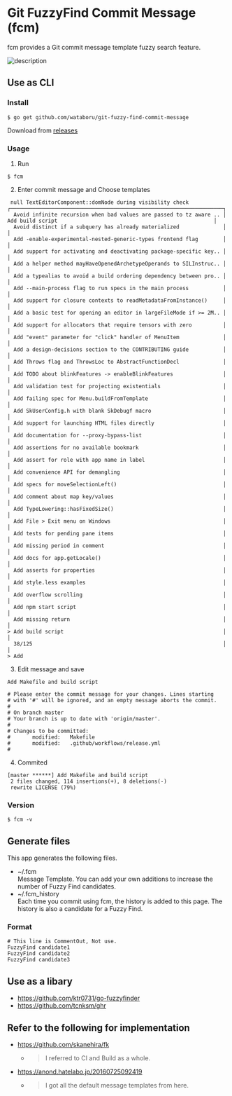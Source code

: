# Git FuzzyFind Commit Message (fcm)

fcm provides a Git commit message template fuzzy search feature.

![description](https://raw.githubusercontent.com/wiki/wataboru/git-fuzzy-find-commit-message/images/fcm_description.gif)

## Use as CLI

### Install

```
$ go get github.com/wataboru/git-fuzzy-find-commit-message
```

Download from [releases](https://github.com/wataboru/git-fuzzy-find-commit-message/releases)

### Usage

1. Run
```
$ fcm
```

2. Enter commit message and Choose templates
```
 null TextEditorComponent::domNode during visibility check           ┌────────────────────────────────────────────────────────────────────┐
  Avoid infinite recursion when bad values are passed to tz aware .. │  Add build script                                                  │
  Avoid distinct if a subquery has already materialized              │                                                                    │
  Add -enable-experimental-nested-generic-types frontend flag        │                                                                    │
  Add support for activating and deactivating package-specific key.. │                                                                    │
  Add a helper method mayHaveOpenedArchetypeOperands to SILInstruc.. │                                                                    │
  Add a typealias to avoid a build ordering dependency between pro.. │                                                                    │
  Add --main-process flag to run specs in the main process           │                                                                    │
  Add support for closure contexts to readMetadataFromInstance()     │                                                                    │
  Add a basic test for opening an editor in largeFileMode if >= 2M.. │                                                                    │
  Add support for allocators that require tensors with zero          │                                                                    │
  Add "event" parameter for "click" handler of MenuItem              │                                                                    │
  Add a design-decisions section to the CONTRIBUTING guide           │                                                                    │
  Add Throws flag and ThrowsLoc to AbstractFunctionDecl              │                                                                    │
  Add TODO about blinkFeatures -> enableBlinkFeatures                │                                                                    │
  Add validation test for projecting existentials                    │                                                                    │
  Add failing spec for Menu.buildFromTemplate                        │                                                                    │
  Add SkUserConfig.h with blank SkDebugf macro                       │                                                                    │
  Add support for launching HTML files directly                      │                                                                    │
  Add documentation for --proxy-bypass-list                          │                                                                    │
  Add assertions for no available bookmark                           │                                                                    │
  Add assert for role with app name in label                         │                                                                    │
  Add convenience API for demangling                                 │                                                                    │
  Add specs for moveSelectionLeft()                                  │                                                                    │
  Add comment about map key/values                                   │                                                                    │
  Add TypeLowering::hasFixedSize()                                   │                                                                    │
  Add File > Exit menu on Windows                                    │                                                                    │
  Add tests for pending pane items                                   │                                                                    │
  Add missing period in comment                                      │                                                                    │
  Add docs for app.getLocale()                                       │                                                                    │
  Add asserts for properties                                         │                                                                    │
  Add style.less examples                                            │                                                                    │
  Add overflow scrolling                                             │                                                                    │
  Add npm start script                                               │                                                                    │
  Add missing return                                                 │                                                                    │
> Add build script                                                   │                                                                    │
  38/125                                                             │                                                                    │
> Add
```

3. Edit message and save
```
Add Makefile and build script

# Please enter the commit message for your changes. Lines starting
# with '#' will be ignored, and an empty message aborts the commit.
#
# On branch master
# Your branch is up to date with 'origin/master'.
#
# Changes to be committed:
#       modified:   Makefile
#       modified:   .github/workflows/release.yml
#
```

4. Commited
```
[master ******] Add Makefile and build script
 2 files changed, 114 insertions(+), 8 deletions(-)
 rewrite LICENSE (79%)
```

### Version

```
$ fcm -v
```

## Generate files

This app generates the following files.
- ~/.fcm  
  Message Template. You can add your own additions to increase the number of Fuzzy Find candidates.
- ~/.fcm_history  
  Each time you commit using fcm, the history is added to this page. The history is also a candidate for a Fuzzy Find.

### Format

```~/.fcm
# This line is CommentOut, Not use.
FuzzyFind candidate1
FuzzyFind candidate2
FuzzyFind candidate3
```

## Use as a libary

- https://github.com/ktr0731/go-fuzzyfinder
- https://github.com/tcnksm/ghr

## Refer to the following for implementation

- https://github.com/skanehira/fk
  - > I referred to CI and Build as a whole.
- https://anond.hatelabo.jp/20160725092419
  - > I got all the default message templates from here.
